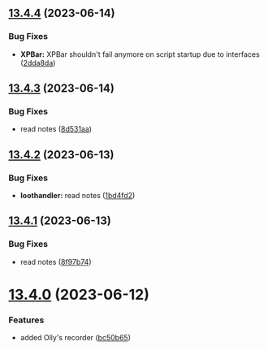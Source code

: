 ## [13.4.4](https://github.com/Torwent/WaspLib/compare/v13.4.3...v13.4.4) (2023-06-14)


### Bug Fixes

* **XPBar:** XPBar shouldn't fail anymore on script startup due to interfaces ([2dda8da](https://github.com/Torwent/WaspLib/commit/2dda8da5246b0a6241f3ae023cf215f09b9289e6))



## [13.4.3](https://github.com/Torwent/WaspLib/compare/v13.4.2...v13.4.3) (2023-06-14)


### Bug Fixes

* read notes ([8d531aa](https://github.com/Torwent/WaspLib/commit/8d531aa97b6295e56421c0319140954a18577905))



## [13.4.2](https://github.com/Torwent/WaspLib/compare/v13.4.1...v13.4.2) (2023-06-13)


### Bug Fixes

* **loothandler:** read notes ([1bd4fd2](https://github.com/Torwent/WaspLib/commit/1bd4fd2bc27f4783da6e1b002aa56830466b42a3))



## [13.4.1](https://github.com/Torwent/WaspLib/compare/v13.4.0...v13.4.1) (2023-06-13)


### Bug Fixes

* read notes ([8f97b74](https://github.com/Torwent/WaspLib/commit/8f97b747c79b93d236611326028e1bac83a1c0d9))



# [13.4.0](https://github.com/Torwent/WaspLib/compare/v13.3.20...v13.4.0) (2023-06-12)


### Features

* added Olly's recorder ([bc50b65](https://github.com/Torwent/WaspLib/commit/bc50b65863bc999a6783fb9b92a22f057913ddc8))




